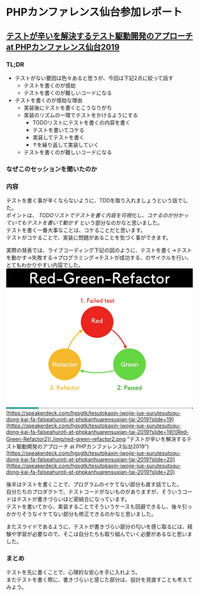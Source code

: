# PHPカンファレンス仙台参加レポート

## [テストが辛いを解決するテスト駆動開発のアプローチ at PHPカンファレンス仙台2019](https://speakerdeck.com/hgsgtk/tesutokaxin-iwojie-jue-surutesutoqu-dong-kai-fa-falseahuroti-at-phpkanhuarensuxian-tai-2019)

### TL;DR
* テストがない要因は色々あると思うが、今回は下記2点に絞って話す
  * テストを書くのが億劫
  * テストを書くのが難しいコードになる
* テストを書くのが億劫な理由
  * 実装後にテストを書くとこうなりがち
  * 実装のリズムの一環でテストをかけるようにする
    * TODOリストにテストを書くの内容を書く
    * テストを書いてコケる
    * 実装してテストを書く
    * ↑を繰り返して実装していく
  * テストを書くのが難しいコードになる

### なぜこのセッションを聞いたのか

### 内容
テストを書く事が辛くならないように、TDDを取り入れましょうという話でした。  
ポイントは、 *TODOリストでテストを書く内容を可視化し、コケるのが分かっていてもテストを書いて動かす* という部分なのかなと思いました。  
テストを書く一番大事なことは、コケることだと思います。  
テストがコケることで、実装に問題があることを気づく事ができます。  

実際の発表では、ライブコーディング下記の図のように、テストを書く→テストを動かす→失敗する→プログラミング→テストが成功する、のサイクルを行い、とてもわかりやすい内容でした。  
![Red-Green-Refactor](./img/red-green-refactor.png "テストが辛いを解決するテスト駆動開発のアプローチ at PHPカンファレンス仙台2019")[https://speakerdeck.com/hgsgtk/tesutokaxin-iwojie-jue-surutesutoqu-dong-kai-fa-falseahuroti-at-phpkanhuarensuxian-tai-2019?slide=19](https://speakerdeck.com/hgsgtk/tesutokaxin-iwojie-jue-surutesutoqu-dong-kai-fa-falseahuroti-at-phpkanhuarensuxian-tai-2019?slide=19)![Red-Green-Refactor2](./img/red-green-refactor2.png "テストが辛いを解決するテスト駆動開発のアプローチ at PHPカンファレンス仙台2019")[https://speakerdeck.com/hgsgtk/tesutokaxin-iwojie-jue-surutesutoqu-dong-kai-fa-falseahuroti-at-phpkanhuarensuxian-tai-2019?slide=20](https://speakerdeck.com/hgsgtk/tesutokaxin-iwojie-jue-surutesutoqu-dong-kai-fa-falseahuroti-at-phpkanhuarensuxian-tai-2019?slide=20)

後半はテストを書くことで、プログラムのイケてない部分も直す話でした。  
自分たちのプロダクトで、テストコードがないものがありますが、そういうコードはテストが書きづらいほど密結合になっています。  
テストを書いてから、実装することでそういうケースも回避できるし、後々引っかかりそうなイケてない部分も修正できるのかなと思いました。

またスライドであるように、テストが書きづらい部分の匂いを感じ取るには、経験や学習が必要なので、そこは自分たちも取り組んでいく必要があるなと思いました。

### まとめ
テストを先に書くことで、心理的な安心を手に入れよう。  
またテストを書く際に、書きづらいと感じた部分は、設計を見直すことも考えてみよう。